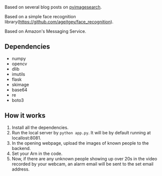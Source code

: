 
Based on several blog posts on [pyimagesearch](https://www.pyimagesearch.com/).

Based on a simple face recognition library(https://github.com/ageitgey/face_recognition).

Based on Amazon's Messaging Service.

## Dependencies

- numpy
- opencv
- dlib
- imutils
- flask
- skimage
- base64
- re
- boto3

## How it works

1. Install all the dependencies.
2. Run the local server by `python app.py`. It will be by default running at locallost:8081.
3. In the opening webpage, upload the images of known people to the backend.
4. Set your Arn in the code.
5. Now, if there are any unknown people showing up over 20s in the video recorded by your webcam, an alarm email will be sent to the set email address.

